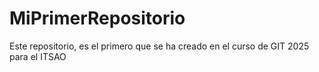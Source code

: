# MiPrimerRepositorio
Este repositorio, es el primero que se ha creado en el curso de GIT 2025 para el ITSAO
